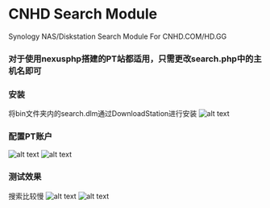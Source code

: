 CNHD Search Module
======================

Synology NAS/Diskstation Search Module For CNHD.COM/HD.GG

### 对于使用nexusphp搭建的PT站都适用，只需更改search.php中的主机名即可

### 安装
将bin文件夹内的search.dlm通过DownloadStation进行安装
![alt text](https://github.com/1141372999/CNHDSearch4SynologyNAS/raw/master/screenshots/install_plugin_for_synology_nas.JPG "install plugin for synology nas")

### 配置PT账户
![alt text](https://github.com/1141372999/CNHDSearch4SynologyNAS/raw/master/screenshots/config_account.JPG "config account")
![alt text](https://github.com/1141372999/CNHDSearch4SynologyNAS/raw/master/screenshots/snapshot2.JPG "test login")

### 测试效果
搜索比较慢
![alt text](https://github.com/1141372999/CNHDSearch4SynologyNAS/raw/master/screenshots/snapshot1.JPG "test")
![alt text](https://github.com/1141372999/CNHDSearch4SynologyNAS/raw/master/screenshots/sample.JPG "test2")